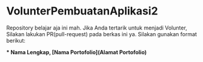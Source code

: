 # VolunterPembuatanAplikasi2
Repository belajar aja ini mah. Jika Anda tertarik untuk menjadi Volunter, Silakan lakukan PR(pull-request) pada berkas ini ya. Silakan gunakan format berikut:

**\* Nama Lengkap, [Nama Portofolio](Alamat Portofolio)**

